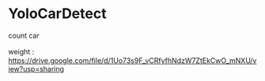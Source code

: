 # YoloCarDetect
count car

weight :　https://drive.google.com/file/d/1Uo73s9F_vCRfyfhNdzW7ZtEkCwO_mNXU/view?usp=sharing
